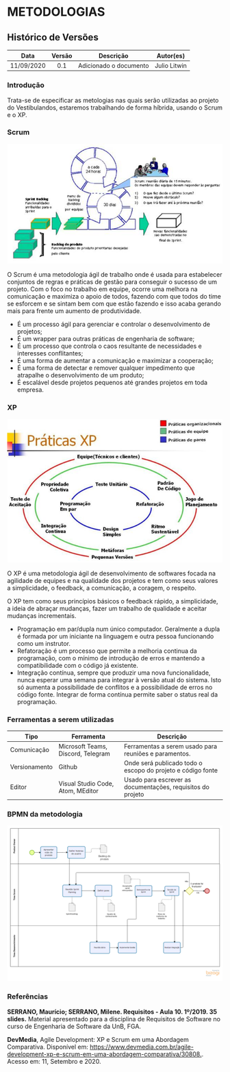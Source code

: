 # METODOLOGIAS

## Histórico de Versões

|   Data   | Versão |           Descrição           |             Autor(es)              |
|:--------:|:------:|:-----------------------------:|:----------------------------------:|
| 11/09/2020 | 0.1 | Adicionado o documento | Julio Litwin |

### Introdução

Trata-se de especificar as metologias nas quais serão utilizadas ao projeto do Vestibulandos, estaremos trabalhando de forma híbrida, usando o Scrum e o XP.

### Scrum

![Scrum](./../img/scrum.jpg)

O Scrum é uma metodologia ágil de trabalho onde é usada para estabelecer conjuntos de regras e práticas de gestão para conseguir o sucesso de um projeto. Com o foco no trabalho em equipe, ocorre uma melhora na comunicação e maximiza o apoio de todos, fazendo com que todos do time se esforcem e se sintam bem com que estão fazendo e isso acaba gerando mais para frente um aumento de produtividade.

- É um processo ágil para gerenciar e controlar o desenvolvimento de projetos;
- É um wrapper para outras práticas de engenharia de software;
- É um processo que controla o caos resultante de necessidades e interesses conflitantes;
- É uma forma de aumentar a comunicação e maximizar a cooperação;
- É uma forma de detectar e remover qualquer impedimento que atrapalhe o desenvolvimento de um produto;
- É escalável desde projetos pequenos até grandes projetos em toda empresa.

### XP

![Scrum](./../img/xp.jpg)

O XP é uma metodologia ágil de desenvolvimento de softwares focada na agilidade de equipes e na qualidade dos projetos e tem como seus valores a simplicidade, o feedback, a comunicação, a coragem, o respeito.

O XP tem como seus princípios básicos o feedback rápido, a simplicidade, a ideia de abraçar mudanças, fazer um trabalho de qualidade e aceitar mudanças incrementais.

- Programação em par/dupla num único computador. Geralmente a dupla é formada por um iniciante na linguagem e outra pessoa funcionando como um instrutor. 
- Refatoração é um processo que permite a melhoria continua da programação, com o mínimo de introdução de erros e mantendo a compatibilidade com o código já existente. 
- Integração contínua, sempre que produzir uma nova funcionalidade, nunca esperar uma semana para integrar à versão atual do sistema. Isto só aumenta a possibilidade de conflitos e a possibilidade de erros no código fonte. Integrar de forma contínua permite saber o status real da programação.

### Ferramentas a serem utilizadas

| Tipo | Ferramenta | Descrição |
|-----|---------|--------------|
| Comunicação | Microsoft Teams, Discord, Telegram | Ferramentas a serem usado para reuniões e paramentos. |
| Versionamento  |  Github | Onde será publicado todo o escopo do projeto e código fonte |
| Editor | Visual Studio Code, Atom, MEditor | Usado para escrever as documentações, requisitos do projeto |

### BPMN da metodologia
![BPMNMetodologia](./../img/bpmn/metodologia_bpmn.png)


### Referências
**SERRANO, Maurício; SERRANO, Milene. Requisitos - Aula 10. 1º/2019. 35 slides.** Material apresentado para a disciplina de Requisitos de Software no curso de Engenharia de Software da UnB, FGA.

**DevMedia**, Agile Development: XP e Scrum em uma Abordagem Comparativa. Disponível em: <https://www.devmedia.com.br/agile-development-xp-e-scrum-em-uma-abordagem-comparativa/30808.>. Acesso em: 11, Setembro e 2020.
